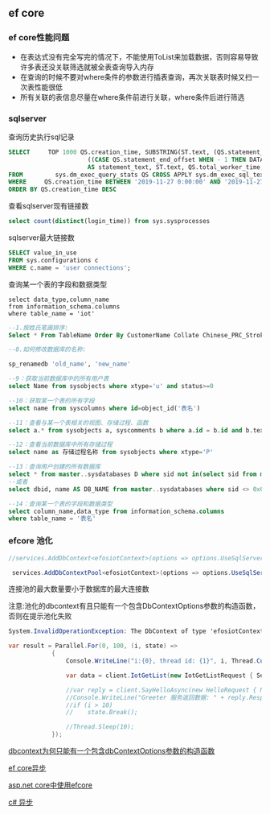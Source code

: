 ## ef core

### ef core性能问题

- 在表达式没有完全写完的情况下，不能使用ToList来加载数据，否则容易导致许多表还没关联筛选就被全表查询导入内存
- 在查询的时候不要对where条件的参数进行插表查询，再次关联表时候又扫一次表性能很低
- 所有关联的表信息尽量在where条件前进行关联，where条件后进行筛选

### sqlserver

查询历史执行sql记录

```sql
SELECT     TOP 1000 QS.creation_time, SUBSTRING(ST.text, (QS.statement_start_offset / 2) + 1,
                      ((CASE QS.statement_end_offset WHEN - 1 THEN DATALENGTH(st.text) ELSE QS.statement_end_offset END - QS.statement_start_offset) / 2) + 1)
                      AS statement_text, ST.text, QS.total_worker_time, QS.last_worker_time, QS.max_worker_time, QS.min_worker_time
FROM         sys.dm_exec_query_stats QS CROSS APPLY sys.dm_exec_sql_text(QS.sql_handle) ST
WHERE     QS.creation_time BETWEEN '2019-11-27 0:00:00' AND '2019-11-27 16:00:00' AND ST.text LIKE 'Delete%%'
ORDER BY QS.creation_time DESC
```

查看sqlserver现有链接数

```sql
select count(distinct(login_time)) from sys.sysprocesses
```

sqlserver最大链接数

```sql
SELECT value_in_use
FROM sys.configurations c
WHERE c.name = 'user connections';
```

查询某一个表的字段和数据类型

```mssql
select data_type,column_name 
from information_schema.columns
where table_name = 'iot'
```

```sql
--1.按姓氏笔画排序:
Select * From TableName Order By CustomerName Collate Chinese_PRC_Stroke_ci_as

--8.如何修改数据库的名称:

sp_renamedb 'old_name', 'new_name' 

--9：获取当前数据库中的所有用户表
select Name from sysobjects where xtype='u' and status>=0

--10：获取某一个表的所有字段
select name from syscolumns where id=object_id('表名')

--11：查看与某一个表相关的视图、存储过程、函数
select a.* from sysobjects a, syscomments b where a.id = b.id and b.text like '%表名%'

--12：查看当前数据库中所有存储过程
select name as 存储过程名称 from sysobjects where xtype='P'

--13：查询用户创建的所有数据库
select * from master..sysdatabases D where sid not in(select sid from master..syslogins where name='sa')
--或者
select dbid, name AS DB_NAME from master..sysdatabases where sid <> 0x01

--14：查询某一个表的字段和数据类型
select column_name,data_type from information_schema.columns
where table_name = '表名'

```



### efcore 池化

```c#
//services.AddDbContext<efosiotContext>(options => options.UseSqlServer(EnviVariableHelper.hyd_db_efosiot));

 services.AddDbContextPool<efosiotContext>(options => options.UseSqlServer(EnviVariableHelper.hyd_db_efosiotdata), poolSize: 128);
```

连接池的最大数量要小于数据库的最大连接数

注意:池化的dbcontext有且只能有一个包含DbContextOptions参数的构造函数，否则在提示池化失败

```c#
System.InvalidOperationException: The DbContext of type 'efosiotContext' cannot be pooled because it does not have a single public constructor accepting a single parameter of type DbContextOptions.
```

```c#
var result = Parallel.For(0, 100, (i, state) =>
            {
                Console.WriteLine("i:{0}, thread id: {1}", i, Thread.CurrentThread.ManagedThreadId);

                var data = client.IotGetList(new IotGetListRequest { SelectType = 1 });

                //var reply = client.SayHelloAsync(new HelloRequest { Name = "grpc---" + Thread.CurrentThread.ManagedThreadId, Sleep = 15000 }, new Metadata { { "header", "11" } });
                //Console.WriteLine("Greeter 服务返回数据: " + reply.ResponseAsync.Result.Message);
                //if (i > 10)
                //    state.Break();

                //Thread.Sleep(10);
            });
```



[dbcontext为何只能有一个包含dbContextOptions参数的构造函数](https://blog.csdn.net/sD7O95O/article/details/105548002)

[ef core异步](https://docs.microsoft.com/zh-cn/dotnet/csharp/programming-guide/concepts/async/)

[asp.net core中使用efcore](https://docs.microsoft.com/zh-cn/aspnet/core/data/ef-rp/intro?view=aspnetcore-3.1&tabs=visual-studio)

[c# 异步](https://docs.microsoft.com/zh-cn/dotnet/csharp/programming-guide/concepts/async/)

